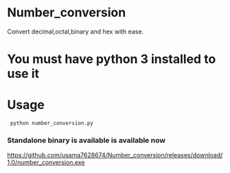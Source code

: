 # Number_conversion
Convert decimal,octal,binary and hex with ease.

# You must have python 3 installed to use it

# Usage 
``` python number_conversion.py```

### Standalone binary is available is available now
https://github.com/usama7628674/Number_conversion/releases/download/1.0/number_conversion.exe
